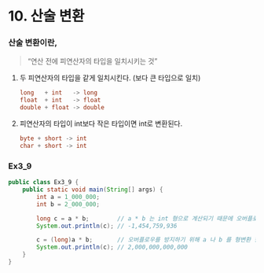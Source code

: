 # 10. 산술 변환

### 산술 변환이란,

> “연산 전에 피연산자의 타입을 일치시키는 것”
> 
1. 두 피연산자의 타입을 같게 일치시킨다. (보다 큰 타입으로 일치)
    
    ```java
    long   + int   -> long
    float  + int   -> float
    double + float -> double
    ```
    
2. 피연산자의 타입이 int보다 작은 타입이면 int로 변환된다.
    
    ```java
    byte + short -> int
    char + short -> int
    ```
    

### Ex3_9

```java
public class Ex3_9 {
	public static void main(String[] args) {
		int a = 1_000_000;
		int b = 2_000_000;

		long c = a * b;        // a * b 는 int 형으로 계산되기 때문에 오버플로우 발생
		System.out.println(c); // -1,454,759,936

		c = (long)a * b;       // 오버플로우를 방지하기 위해 a 나 b 를 형변환 한 뒤 연산
		System.out.println(c); // 2,000,000,000,000
	}
}
```